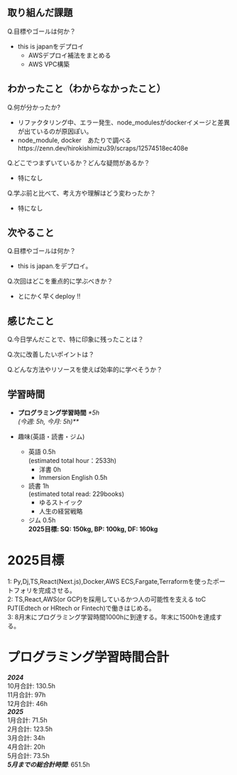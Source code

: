 ## 取り組んだ課題
Q.目標やゴールは何か？
- this is japanをデプロイ
  - AWSデプロイ補法をまとめる
  - AWS VPC構築

## わかったこと（わからなかったこと）
Q.何が分かったか?
- リファクタリング中、エラー発生、node_modulesがdockerイメージと差異が出ているのが原因ぽい。
- node_module, docker　あたりで調べるhttps://zenn.dev/hirokishimizu39/scraps/12574518ec408e

Q.どこでつまずいているか？どんな疑問があるか？
- 特になし

Q.学ぶ前と比べて、考え方や理解はどう変わったか？
- 特になし

## 次やること
Q.目標やゴールは何か？
- this is japan.をデプロイ。
  
Q.次回はどこを重点的に学ぶべきか？
- とにかく早くdeploy !!

## 感じたこと
Q.今日学んだことで、特に印象に残ったことは？

Q.次に改善したいポイントは？

Q.どんな方法やリソースを使えば効率的に学べそうか？


## 学習時間
- **プログラミング学習時間**
_*5h<br>
(今週: 5h, 今月: 5h)**_

- 趣味(英語・読書・ジム)
  - 英語 0.5h<br>(estimated total hour：2533h)
    - 洋書 0h
    - Immersion English 0.5h
  - 読書 1h<br>(estimated total read: 229books)
    - ゆるストイック
    - 人生の経営戦略
  - ジム 0.5h<br>**2025目標: SQ: 150kg, BP: 100kg, DF: 160kg**

# 2025目標
1: Py,Dj,TS,React(Next.js),Docker,AWS ECS,Fargate,Terraformを使ったポートフォリを完成させる。<br>
2: TS,React,AWS(or GCP)を採用しているかつ人の可能性を支える toC PJT(Edtech or HRtech or Fintech)で働きはじめる。<br>
3: 8月末にプログラミング学習時間1000hに到達する。年末に1500hを達成する。<br>

# プログラミング学習時間合計
_**2024**_<br>
10月合計: 130.5h<br>
11月合計: 97h<br>
12月合計: 46h<br>
_**2025**_<br>
1月合計: 71.5h<br>
2月合計: 123.5h <br>
3月合計: 34h <br>
4月合計: 20h <br>
5月合計: 73.5h <br>
_**5月までの総合計時間**_: 651.5h
